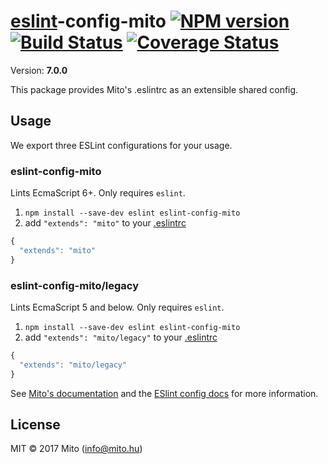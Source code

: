 # [eslint](http://eslint.org)-config-mito [![NPM version][npm-image]][npm-url] [![Build Status][travis-image]][travis-url] [![Coverage Status][coverage-image]][coverage-url]
Version: **7.0.0**

This package provides Mito's .eslintrc as an extensible shared config.

## Usage

We export three ESLint configurations for your usage.

### eslint-config-mito

Lints EcmaScript 6+. Only requires `eslint`.

1. `npm install --save-dev eslint eslint-config-mito`
2. add `"extends": "mito"` to your [.eslintrc](http://eslint.org/docs/user-guide/configuring.html#configuration-file-formats)
```js
{
  "extends": "mito"
}
```

### eslint-config-mito/legacy

Lints EcmaScript 5 and below. Only requires `eslint`.

1. `npm install --save-dev eslint eslint-config-mito`
2. add `"extends": "mito/legacy"` to your [.eslintrc](http://eslint.org/docs/user-guide/configuring.html#configuration-file-formats)
```js
{
  "extends": "mito/legacy"
}
```

See [Mito's documentation](https://github.com/hellowearemito/eslint-config-mito/tree/master/docs) and
the [ESlint config docs](http://eslint.org/docs/user-guide/configuring#extending-configuration-files)
for more information.

## License
MIT © 2017 Mito (info@mito.hu)

[npm-image]: https://badge.fury.io/js/eslint-config-mito.svg
[npm-url]: https://npmjs.org/package/eslint-config-mito
[travis-image]: https://travis-ci.org/hellowearemito/eslint-config-mito.svg?branch=master
[travis-url]: https://travis-ci.org/hellowearemito/eslint-config-mito
[coverage-image]: https://coveralls.io/repos/hellowearemito/eslint-config-mito/badge.svg?service=github&branch=master
[coverage-url]: https://coveralls.io/github/hellowearemito/eslint-config-mito?branch=master

